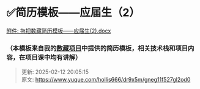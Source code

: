 # ✅简历模板——应届生（2）

[附件: 拖把数藏简历模板——应届生(2).docx](./attachments/nwmSmsKfkxpjrbNI/拖把数藏简历模板——应届生(2).docx)



### （本模板来自我的[数藏项目](https://www.yuque.com/hollis666/dr9x5m/dgolk0cckpb94sia)中提供的简历模板，相关技术栈和项目内容，在项目课中均有讲解）


> 更新: 2025-02-12 20:05:15  
> 原文: <https://www.yuque.com/hollis666/dr9x5m/gneg11f527gl2od0>